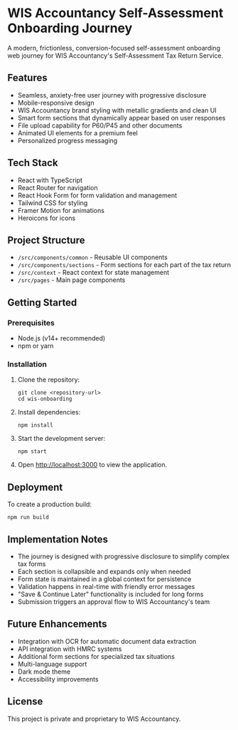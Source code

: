 # WIS Accountancy Self-Assessment Onboarding Journey

A modern, frictionless, conversion-focused self-assessment onboarding web journey for WIS Accountancy's Self-Assessment Tax Return Service.

## Features

- Seamless, anxiety-free user journey with progressive disclosure
- Mobile-responsive design
- WIS Accountancy brand styling with metallic gradients and clean UI
- Smart form sections that dynamically appear based on user responses
- File upload capability for P60/P45 and other documents
- Animated UI elements for a premium feel
- Personalized progress messaging

## Tech Stack

- React with TypeScript
- React Router for navigation
- React Hook Form for form validation and management
- Tailwind CSS for styling
- Framer Motion for animations
- Heroicons for icons

## Project Structure

- `/src/components/common` - Reusable UI components
- `/src/components/sections` - Form sections for each part of the tax return
- `/src/context` - React context for state management
- `/src/pages` - Main page components

## Getting Started

### Prerequisites

- Node.js (v14+ recommended)
- npm or yarn

### Installation

1. Clone the repository:
   ```
   git clone <repository-url>
   cd wis-onboarding
   ```

2. Install dependencies:
   ```
   npm install
   ```

3. Start the development server:
   ```
   npm start
   ```

4. Open [http://localhost:3000](http://localhost:3000) to view the application.

## Deployment

To create a production build:

```
npm run build
```

## Implementation Notes

- The journey is designed with progressive disclosure to simplify complex tax forms
- Each section is collapsible and expands only when needed
- Form state is maintained in a global context for persistence
- Validation happens in real-time with friendly error messages
- "Save & Continue Later" functionality is included for long forms
- Submission triggers an approval flow to WIS Accountancy's team

## Future Enhancements

- Integration with OCR for automatic document data extraction
- API integration with HMRC systems
- Additional form sections for specialized tax situations
- Multi-language support
- Dark mode theme
- Accessibility improvements

## License

This project is private and proprietary to WIS Accountancy.
